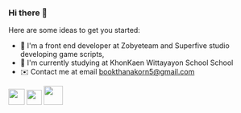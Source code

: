 ### Hi there 👋

Here are some ideas to get you started:

- 🔭 I'm a front end developer at Zobyeteam and Superfive studio developing game scripts,
- 🌱 I'm currently studying at KhonKaen Wittayayon School School
- ✉️ Contact me at email bookthanakorn5@gmail.com

[<img width="32px" src="https://media.discordapp.net/attachments/1079080782804549642/1142211181721952476/1200px-Facebook_f_logo_28202129.png?width=671&height=671" />](https://www.facebook.com/thanakorn.rattanabodeedacha)
[<img width="30px" src="https://media.discordapp.net/attachments/1079080782804549642/1142212499165413477/Instagram_logo_2022.png?width=671&height=671" />](https://www.instagram.com/librarylibraryy/)
[<img width="38px" src="https://media.discordapp.net/attachments/1079080782804549642/1142211943680188566/636e0a6a49cf127bf92de1e2_icon_clyde_blurple_RGB.png" />](https://discord.gg/sJ6PJ7C)


